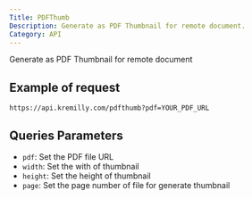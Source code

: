 ```yaml
---
Title: PDFThumb
Description: Generate as PDF Thumbnail for remote document.
Category: API
---
```

Generate as PDF Thumbnail for remote document

## Example of request

```shell
https://api.kremilly.com/pdfthumb?pdf=YOUR_PDF_URL
```

## Queries Parameters

* `pdf`: Set the PDF file URL
* `width`: Set the with of thumbnail
* `height`: Set the height of thumbnail
* `page`: Set the page number of file for generate thumbnail

